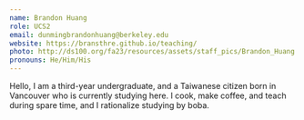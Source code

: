 ```yaml
---
name: Brandon Huang
role: UCS2
email: dunmingbrandonhuang@berkeley.edu
website: https://bransthre.github.io/teaching/
photo: http://ds100.org/fa23/resources/assets/staff_pics/Brandon_Huang.png
pronouns: He/Him/His
---
```

Hello, I am a third-year undergraduate, and a Taiwanese citizen born in Vancouver who is currently studying here. I cook, make coffee, and teach during spare time, and I rationalize studying by boba.
